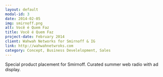 ```yaml
---
layout: default
modal-id: 3
date: 2014-02-05
img: smirnoff.png
alt: Você é Quem Faz
title: Você é Quem Faz
project-date: February 2014
client: Wahwah Networks for Smirnoff & IG
link: http://wahwahnetwroks.com
category: Concept, Business Develelopment, Sales
---
```

Special product placement for Smirnoff. Curated summer web radio with ad display.
